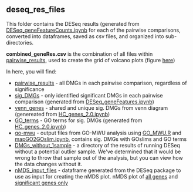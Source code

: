 ## deseq_res_files

This folder contains the DESeq results (generated from [DESeq_geneFeatureCounts.ipynb](https://github.com/jgmcdonough/CE18_methylRAD_analysis/blob/master/analysis/DMGs_analysis/DESeq_geneFeatureCounts.ipynb) for each of the pairwise comparisons, converted into dataframes, saved as csv files, and organized into sub-directories.

**combined_geneRes.csv** is the combination of all files within [pairwise_results](https://github.com/jgmcdonough/CE18_methylRAD_analysis/tree/master/analysis/deseq_res_files/pairwise_results), used to create the grid of volcano plots (figure [here](https://github.com/jgmcdonough/CE18_methylRAD_analysis/blob/master/analysis/figures/metaVolc_withGenes.pdf))

In here, you will find:
- [pairwise_results](https://github.com/jgmcdonough/CE18_methylRAD_analysis/tree/master/analysis/deseq_res_files/pairwise_results) - all DMGs in each pairwise comparison, regardless of significance
- [sig_DMGs](https://github.com/jgmcdonough/CE18_methylRAD_analysis/tree/master/analysis/deseq_res_files/sig_DMGs) - only identified significant DMGs in each pairwise comparison (generated from [DESeq_geneFeatures.ipynb](https://github.com/jgmcdonough/CE18_methylRAD_analysis/blob/master/analysis/DMGs_analysis/DESeq_geneFeatures.ipynb))
- [venn_genes](https://github.com/jgmcdonough/CE18_methylRAD_analysis/tree/master/analysis/deseq_res_files/geneFeatures_res/venn_genes) - shared and unique sig. DMGs from venn diagram (genereated from [HC_genes_2.0.ipynb](https://github.com/jgmcdonough/CE18_methylRAD_analysis/blob/master/analysis/DMGs_analysis/HC_genes_2.0.ipynb))
- [GO_terms](https://github.com/jgmcdonough/CE18_methylRAD_analysis/tree/master/analysis/deseq_res_files/GO_terms) - GO terms for sig. DMGs (generated from [HC_genes_2.0.ipynb](https://github.com/jgmcdonough/CE18_methylRAD_analysis/blob/master/analysis/DMGs_analysis/HC_genes_2.0.ipynb))
- [go-mwu](https://github.com/jgmcdonough/CE18_methylRAD_analysis/tree/master/analysis/deseq_res_files/go-mwu) - output files from GO-MWU analysis using [GO_MWU.R](https://github.com/jgmcdonough/CE18_methylRAD_analysis/blob/master/analysis/DMGs_analysis/go_mwu/GO_MWU.R) and [mapGO2GOslim.ipynb](https://github.com/jgmcdonough/CE18_methylRAD_analysis/blob/master/analysis/DMGs_analysis/mapGO2GOslim.ipynb), contains sig. DMGs with GOslims and GO terms
- [DMGs_without_1sample](https://github.com/jgmcdonough/CE18_methylRAD_analysis/tree/master/analysis/deseq_res_files/DMGs_without_1sample) - a directory of the results of running DESeq without a potential outlier sample. We've determined that it would be wrong to throw that sample out of the analysis, but you can view how the data changes without it.
- [nMDS_input_files](https://github.com/jgmcdonough/CE18_methylRAD_analysis/tree/master/analysis/deseq_res_files/nMDS_input_files) - dataframe generated from the DESeq package to use as input for creating the nMDS plot. nMDS plot of [all genes](https://github.com/jgmcdonough/CE18_methylRAD_analysis/blob/master/analysis/figures/nmds_plot.pdf) and [significant genes only](https://github.com/jgmcdonough/CE18_methylRAD_analysis/blob/master/analysis/figures/nmds_plot_sigOnly.pdf)
